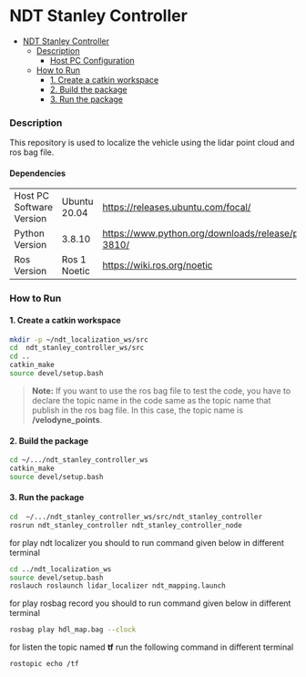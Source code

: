 
# NDT Stanley Controller 


- [NDT Stanley Controller ](#ndt-stanley-controller)
  - [Description](#purpose)
    - [Host PC Configuration](#host-pc-configuration)
  - [How to Run](#how-to-run)
    - [1. Create a catkin workspace](#1-create-a-catkin-workspace)
    - [2. Build the package](#3-build-the-package)
    - [3. Run the package](#4-run-the-package)



### Description

This repository is used to localize the vehicle using the lidar point cloud and ros bag file.




#### Dependencies

|                          |              |                                                                         |
|--------------------------|--------------| ----------------------------------------------------------------------- |
| Host PC Software Version | Ubuntu 20.04 |        https://releases.ubuntu.com/focal/                               |
| Python Version           | 3.8.10       | https://www.python.org/downloads/release/python-3810/                   |
| Ros Version              | Ros 1 Noetic | https://wiki.ros.org/noetic   |


### How to Run

#### 1. Create a catkin workspace

```bash
mkdir -p ~/ndt_localization_ws/src
cd  ndt_stanley_controller_ws/src
cd ..
catkin_make
source devel/setup.bash
```

>**Note:**
> If you want to use the ros bag file to test the code, you have to declare the topic name in the code same as the topic name that publish in the ros bag file.
> In this case, the topic name is **/velodyne_points**. 

#### 2. Build the package

```bash
cd ~/.../ndt_stanley_controller_ws
catkin_make
source devel/setup.bash
```
#### 3. Run the package

```bash
cd  ~/.../ndt_stanley_controller_ws/src/ndt_stanley_controller
rosrun ndt_stanley_controller ndt_stanley_controller_node
```
for play ndt localizer you should to run command given below in different terminal
```bash
cd ../ndt_localization_ws
source devel/setup.bash
roslauch roslaunch lidar_localizer ndt_mapping.launch 
```


for play rosbag record you should to run command given below in different terminal
```bash
rosbag play hdl_map.bag --clock
```
for listen the topic named **tf** run the following command in different terminal

```bash
rostopic echo /tf
```

